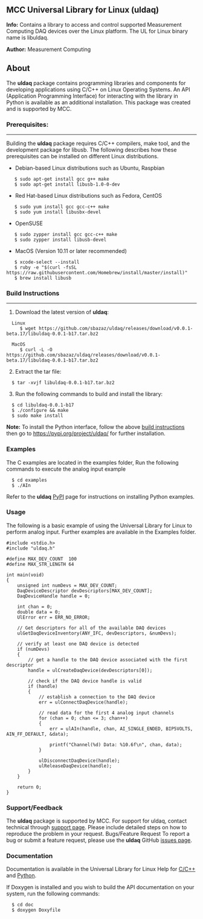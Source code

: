 ## MCC Universal Library for Linux (uldaq)
**Info:** Contains a library to access and control supported Measurement Computing DAQ devices over the Linux platform. The UL for Linux binary name is libuldaq.

**Author:** Measurement Computing

## About
The **uldaq** package contains programming libraries and components for developing applications using C/C++ on Linux Operating Systems. An API (Application Programming Interface) for interacting with the library in Python is available as an additional installation. This package was created and is supported by MCC. 

### Prerequisites:
---------------
Building the **uldaq** package requires C/C++ compilers, make tool, and the development package for libusb. The following describes how these prerequisites can be installed on different Linux distributions.
  
  - Debian-based Linux distributions such as Ubuntu, Raspbian
  
  ```
     $ sudo apt-get install gcc g++ make
     $ sudo apt-get install libusb-1.0-0-dev
  ```
  - Red Hat-based Linux distributions such as Fedora, CentOS
  
  ```
     $ sudo yum install gcc gcc-c++ make
     $ sudo yum install libusbx-devel
  ```
     
  - OpenSUSE 
  
  ```
     $ sudo zypper install gcc gcc-c++ make
     $ sudo zypper install libusb-devel
  ```
  
  - MacOS (Version 10.11 or later recommended)
  
  ```
     $ xcode-select --install
     $ ruby -e "$(curl -fsSL https://raw.githubusercontent.com/Homebrew/install/master/install)"
     $ brew install libusb
  ```

### Build Instructions
---------------------

1. Download the latest version of **uldaq**:

```
  Linux
     $ wget https://github.com/sbazaz/uldaq/releases/download/v0.0.1-beta.17/libuldaq-0.0.1-b17.tar.bz2
  
  MacOS
     $ curl -L -O https://github.com/sbazaz/uldaq/releases/download/v0.0.1-beta.17/libuldaq-0.0.1-b17.tar.bz2
``` 
2. Extract the tar file:
 
```
  $ tar -xvjf libuldaq-0.0.1-b17.tar.bz2
```
  
3. Run the following commands to build and install the library:

```
  $ cd libuldaq-0.0.1-b17
  $ ./configure && make
  $ sudo make install
```

**Note:** To install the Python interface, follow the above [build instructions](#build-instructions) then go to https://pypi.org/project/uldaq/ for further installation.
  
### Examples
The C examples are located in the examples folder, Run the following commands to execute the analog input example 

```
  $ cd examples
  $ ./AIn
```
Refer to the **uldaq** [PyPI](https://pypi.org/project/uldaq/) page for instructions on installing Python examples.

### Usage
The following is a basic example of using the Universal Library for Linux to perform analog input. Further examples are available in the Examples folder.
```
#include <stdio.h>
#include "uldaq.h"

#define MAX_DEV_COUNT  100
#define MAX_STR_LENGTH 64

int main(void)
{
	unsigned int numDevs = MAX_DEV_COUNT;
	DaqDeviceDescriptor devDescriptors[MAX_DEV_COUNT];
	DaqDeviceHandle handle = 0;

	int chan = 0;
	double data = 0;
	UlError err = ERR_NO_ERROR;

	// Get descriptors for all of the available DAQ devices
	ulGetDaqDeviceInventory(ANY_IFC, devDescriptors, &numDevs);
	
	// verify at least one DAQ device is detected
	if (numDevs)
	{
		// get a handle to the DAQ device associated with the first descriptor
		handle = ulCreateDaqDevice(devDescriptors[0]);

		// check if the DAQ device handle is valid
		if (handle)
		{
			// establish a connection to the DAQ device
			err = ulConnectDaqDevice(handle);

			// read data for the first 4 analog input channels
			for (chan = 0; chan <= 3; chan++)
			{
				err = ulAIn(handle, chan, AI_SINGLE_ENDED, BIP5VOLTS, AIN_FF_DEFAULT, &data);

				printf("Channel(%d) Data: %10.6f\n", chan, data);
			}

			ulDisconnectDaqDevice(handle);
			ulReleaseDaqDevice(handle);
		}
	}

	return 0;
}
```
### Support/Feedback
The **uldaq** package is supported by MCC. For support for uldaq, contact technical through [support page](https://www.mccdaq.com/support/support_form.aspx). Please include detailed steps on how to reproduce the problem in your request.
Bugs/Feature Request
To report a bug or submit a feature request, please use the **uldaq** GitHub [issues page](https://github.com/sbazaz/uldaq/issues).

### Documentation
Documentation is available in the Universal Library for Linux Help for [C/C++](https://www.mccdaq.com/PDFs/Manuals/UL-Linux/c/index.html) and [Python](https://www.mccdaq.com/PDFs/Manuals/UL-Linux/python/index.html).

If Doxygen is installed and you wish to build the API documentation on your system, run the following commands:

```
  $ cd doc
  $ doxygen Doxyfile
```
